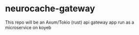 # neurocache-gateway

This repo will be an Axum/Tokio (rust) api gateway app run as a microservice on koyeb
